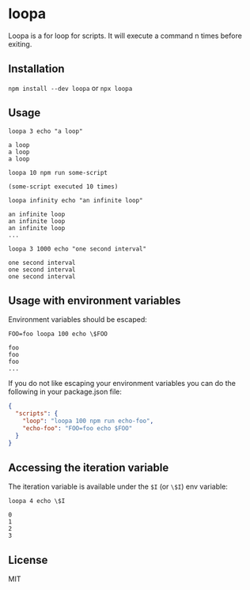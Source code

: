 # loopa

Loopa is a for loop for scripts. It will execute a command n times before exiting.

## Installation

`npm install --dev loopa` or `npx loopa`

## Usage

`loopa 3 echo "a loop"`

```
a loop
a loop
a loop
```

`loopa 10 npm run some-script`

```
(some-script executed 10 times)
```

`loopa infinity echo "an infinite loop"`

```
an infinite loop
an infinite loop
an infinite loop
...
```

`loopa 3 1000 echo "one second interval"`

```
one second interval
one second interval
one second interval
```


## Usage with environment variables

Environment variables should be escaped:

`FOO=foo loopa 100 echo \$FOO`

```
foo
foo
foo
...
```

If you do not like escaping your environment variables you can do the following in your package.json file:

```json
{
  "scripts": {
    "loop": "loopa 100 npm run echo-foo",
    "echo-foo": "FOO=foo echo $FOO"
  }
}
```

## Accessing the iteration variable

The iteration variable is available under the `$I` (or `\$I`) env variable:

`loopa 4 echo \$I`

```
0
1
2
3
```

## License

MIT
